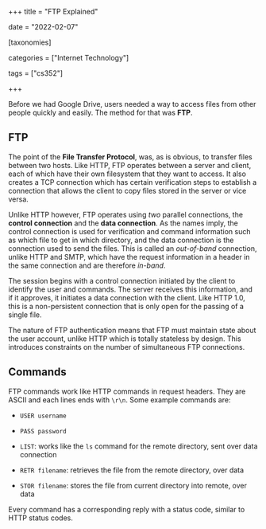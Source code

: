 +++
title = "FTP Explained"

date = "2022-02-07"



[taxonomies]

categories = ["Internet Technology"]

tags = ["cs352"]

+++

Before we had Google Drive, users needed a way to access files from other people quickly and easily. The method for that was **FTP**.

<!-- more -->

## FTP

The point of the **File Transfer Protocol**, was, as is obvious, to transfer files between two hosts. Like HTTP, FTP operates between a server and client, each of which have their own filesystem that they want to access. It also creates a TCP connection which has certain verification steps to establish a connection that allows the client to copy files stored in the server or vice versa.

Unlike HTTP however, FTP operates using *two* parallel connections, the **control connection** and the **data connection**. As the names imply, the control connection is used for verification and command information such as which file to get in which directory, and the data connection is the connection used to send the files. This is called an *out-of-band* connection, unlike HTTP and SMTP, which have the request information in a header in the same connection and are therefore *in-band*. 

The session begins with a control connection initiated by the client to identify the user and commands. The server receives this information, and if it approves, it initiates a data connection with the client. Like HTTP 1.0, this is a non-persistent connection that is only open for the passing of a single file.

The nature of FTP authentication means that FTP must maintain state about the user account, unlike HTTP which is totally stateless by design. This introduces constraints on the number of simultaneous FTP connections.

## Commands

FTP commands work like HTTP commands in request headers. They are ASCII and each lines ends with `\r\n`. Some example commands are:

- `USER username`

- `PASS password`

- `LIST`: works like the `ls` command for the remote directory, sent over data connection

- `RETR filename`: retrieves the file from the remote directory, over data

- `STOR filename`: stores the file from current directory into remote, over data

Every command has a corresponding reply with a status code, similar to HTTP status codes.
